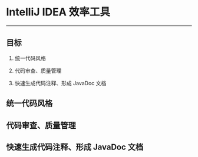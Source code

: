 # IntelliJ IDEA 效率工具

-------

> 

## 目标

1. 统一代码风格

2. 代码审查、质量管理

3. 快速生成代码注释、形成 JavaDoc 文档


## 统一代码风格

## 代码审查、质量管理

## 快速生成代码注释、形成 JavaDoc 文档
